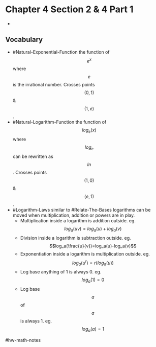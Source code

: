 # Chapter 4 Section 2 & 4 Part 1
- 

## Vocabulary
- #Natural-Exponential-Function the function of $$e^x$$ where $$e$$ is the irrational number. Crosses points $$(0,1)$$ & $$(1,e)$$.
- #Natural-Logarithm-Function the function of $$log_{e}(x)$$ where $$log_e$$ can be rewritten as $$ln$$. Crosses points $$(1,0)$$ & $$(e,1)$$.
- #Logarithm-Laws similar to #Relate-The-Bases logarithms can be moved when multiplication, addition or powers are in play.
  * Multiplication inside a logarithm is addition outside. eg. $$log_a(uv)=log_a(u)+log_a(v)$$
  * Division inside a logarithm is subtraction outside. eg. $$log_a(\frac{u}{v})=log_a(u)-log_a(v)$$
  * Exponentiation inside a logarithm is multiplication outside. eg. $$log_a(u^r)=r(log_a(u))$$
  * Log base anything of 1 is always 0. eg. $$log_a(1)=0$$
  * Log base $$a$$ of $$a$$ is always 1. eg. $$log_a(a)=1$$

#hw-math-notes
